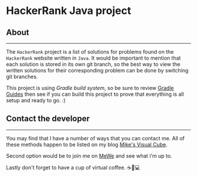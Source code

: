 # HackerRank Java project

## About

* * *

The `HackerRank` project is a list of solutions for problems found on the
`HackerRank` website written in `Java`. It would be important to mention that
each solution is stored in its own git branch, so the best way to view the
written solutions for their corresponding problem can be done by switching
git branches.

This project is using *Gradle build system*, so be sure to review [Gradle Guides](https://gradle.org/guides/#getting-started)
then see if you can build this project to prove that everything is all setup
and ready to go. :)

## Contact the developer

* * *

You may find that I have a number of ways that you can contact
me. All of these methods happen to be listed on my blog
[Mike's Visual Cube](https://mikebrockus.code.blog/contact-us/).

Second option would be to join me on [MeWe](https://mewe.com/i/michaelbrockus)
and see what i'm up to.

Lastly don't forget to have a cup of virtual coffee. ☕🐇💻
